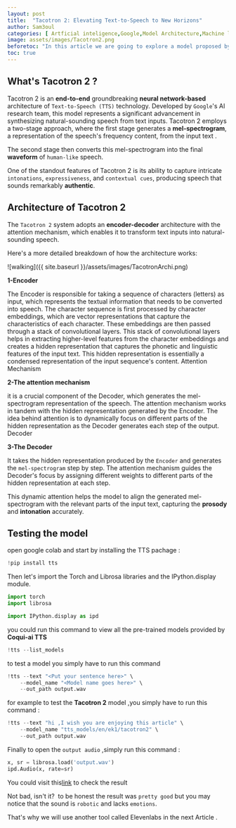 ```yaml
---
layout: post
title:  "Tacotron 2: Elevating Text-to-Speech to New Horizons"
author: Sam3oul
categories: [ Artficial inteligence,Google,Model Architecture,Machine learning,deep learning]
image: assets/images/Tacotron2.png
beforetoc: "In this article we are going to explore a model proposed by google as a Text to speech technology which Tacotron 2 "
toc: true
---
```

## What's Tacotron 2 ?
Tacotron 2 is an **end-to-end** groundbreaking **neural network-based** architecture of `Text-to-Speech (TTS)` technology. Developed by `Google`'s AI research team, this model represents a significant advancement in synthesizing natural-sounding speech from text inputs. Tacotron 2 employs a two-stage approach, where the first stage generates a **mel-spectrogram**, a representation of the speech's frequency content, from the input text .

The second stage then converts this mel-spectrogram into the final **waveform** of `human-like` speech.

One of the standout features of Tacotron 2 is its ability to capture intricate `intonations`, `expressiveness`, and `contextual cues`, producing speech that sounds remarkably **authentic**.

## Architecture of Tacotron 2
The `Tacotron 2` system adopts an **encoder-decoder** architecture with the attention mechanism, which enables it to transform text inputs into natural-sounding speech. 

Here's a more detailed breakdown of how the architecture works:

![walking]({{ site.baseurl }}/assets/images/TacotronArchi.png)


**1-Encoder**

The Encoder is responsible for taking a sequence of characters (letters) as input, which represents the textual information that needs to be converted into speech. The character sequence is first processed by character embeddings, which are vector representations that capture the characteristics of each character. These embeddings are then passed through a stack of convolutional layers. This stack of convolutional layers helps in extracting higher-level features from the character embeddings and creates a hidden representation that captures the phonetic and linguistic features of the input text. This hidden representation is essentially a condensed representation of the input sequence's content.
Attention Mechanism

**2-The attention mechanism**

it is a crucial component of the Decoder, which generates the mel-spectrogram representation of the speech. The attention mechanism works in tandem with the hidden representation generated by the Encoder. The idea behind attention is to dynamically focus on different parts of the hidden representation as the Decoder generates each step of the output.
Decoder

**3-The Decoder**

It takes the hidden representation produced by the `Encoder` and generates the `mel-spectrogram` step by step. The attention mechanism guides the Decoder's focus by assigning different weights to different parts of the hidden representation at each step.

This dynamic attention helps the model to align the generated mel-spectrogram with the relevant parts of the input text, capturing the **prosody** and **intonation** accurately.

## Testing the model

open google colab and start by installing the TTS pachage :

```python
!pip install tts
```

Then let's import the Torch and Librosa libraries and the IPython.display module.

```python
import torch
import librosa

import IPython.display as ipd
```

you could run this command to view all the pre-trained models provided by **Coqui-ai TTS**

```python
!tts --list_models
```

to test a model you simply have to run this command

```python
!tts --text "<Put your sentence here>" \
    --model_name "<Model name goes here>" \
    --out_path output.wav
```

for example to test the **Tacotron 2** model ,you simply have to run this command :

```python
!tts --text "hi ,I wish you are enjoying this article" \
    --model_name "tts_models/en/ek1/tacotron2" \
    --out_path output.wav
```

Finally to open the `output audio` ,simply run this command :

```python
x, sr = librosa.load('output.wav')
ipd.Audio(x, rate=sr)
```
You could visit this<a href ='https://soundcloud.com/ismail-said-988997578/tacotron-2-result?si=5317450d6b204e128bd4ae499f9194bf&utm_source=clipboard&utm_medium=text&utm_campaign=social_sharing'>link</a> 
to check the result

Not bad, isn't it? 
to be honest the result was `pretty good` but you may notice that the sound is `robotic` and lacks `emotions`. 

That's why we will use another tool called Elevenlabs in the next Article .
